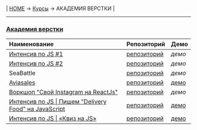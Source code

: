| [HOME](https://github.com/vik-vavilikhin/vik-vavilikhin.github.io) 
&rarr; [Курсы](https://github.com/vik-vavilikhin/vik-vavilikhin.github.io/blob/master/readme/Courses.md) &rarr; АКАДЕМИЯ ВЕРСТКИ |

-------------------------------------------------------------------------------
### **[Академия верстки](https://glo-academy.ru/frontenddeveloper/)**
|                      Наименование                      | Репозиторий | Демо |
|:-------------------------------------------------------|:------------|:-----|
|[Интенсив по JS #1](https://www.youtube.com/watch?v=NHB0OJg9CMU)|[репозиторий](https://github.com/vik-vavilikhin/GloAcademy/tree/master/JS/IntensiveJS%231)|_демо_|
|[Интенсив по JS #2](https://www.youtube.com/watch?v=lzwieQQDxLY&list=PLSoSRmO9N3goLCoLIVP2HEqlDozvJnkh0&index=4)|[репозиторий](https://github.com/vik-vavilikhin/GloAcademy/tree/master/JS/IntensiveJS%232)|_демо_|
|SeaBattle|[репозиторий](https://github.com/vik-vavilikhin/GloAcademy/tree/master/JS/IntensiveJS%233SeaBattle)|_демо_|
|[Aviasales](https://www.youtube.com/watch?v=GPZw1YjI0jQ)|[репозиторий](https://github.com/vik-vavilikhin/GloAcademy/tree/master/JS/IntensiveJS%234Aviasales)|[демо](https://vik-vavilikhin.github.io/GloAcademy/JS/IntensiveJS%234Aviasales/)|
|[Воркшоп "Свой Instagram на ReactJs"](https://study.up-skills.ru/teach/control/stream/view/id/9053832) |[репозиторий](https://github.com/vik-vavilikhin/GloAcademy/tree/master/JS/React_WorkShop)|_демо_|
|[Интенсив по JS \| Пишем "Delivery Food" на JavaScript](https://study.up-skills.ru/teach/control/stream/view/id/184641829)|[репозиторий](https://github.com/vik-vavilikhin/GloAcademy/tree/master/JS/delivery-food)|[демо](https://vik-vavilikhin.github.io/GloAcademy/JS/delivery-food/)|
|[Интенсив по JS \| «Квиз на JS»](https://www.youtube.com/playlist?list=PLSoSRmO9N3grMtQ5ckqFoRMGUynpuoa3Q)|[репозиторий](https://github.com/vik-vavilikhin/GloAcademy/tree/master/JS/IntensiveJS%235Burger)|[демо](https://vik-vavilikhin.github.io/GloAcademy/JS/IntensiveJS%235Burger/)|

<!-- |[Веб-разработчик 10.0](https://study.up-skills.ru/teach/control/stream/view/id/6290544)|[репозиторий](https://github.com/vik-vavilikhin/GloAcademy/tree/master/Loyouts/WebMaster10)|[демо-1](), [демо-2]()| -->
